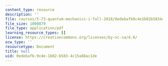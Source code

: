 ```yaml
---
content_type: resource
description: ''
file: courses/5-73-quantum-mechanics-i-fall-2018/0edebafb9c4e1b02b5834c15a88ac1de_MIT5_73F18_Lec33.pdf
file_size: 1090879
file_type: application/pdf
learning_resource_types: []
license: https://creativecommons.org/licenses/by-nc-sa/4.0/
ocw_type: ''
resourcetype: Document
title: null
uid: 0edebafb-9c4e-1b02-b583-4c15a88ac1de
---
```

